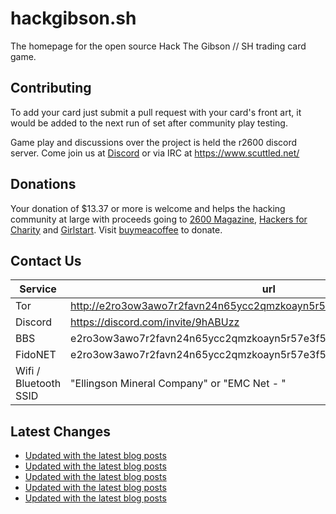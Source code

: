 # hackgibson.sh
The homepage for the open source Hack The Gibson // SH trading card game.


## Contributing

To add your card just submit a pull request with your card's front art, it would be added to the next run of set after community play testing.

Game play and discussions over the project is held the r2600 discord server. Come join us at [Discord](https://discord.com/invite/9hABUzz) or via IRC at https://www.scuttled.net/


## Donations

Your donation of $13.37 or more is welcome and helps the hacking community at large with proceeds going to [2600 Magazine](https://2600.com/), [Hackers for Charity](https://hackersforcharity.org) and [Girlstart](https://girlstart.org).  Visit [buymeacoffee](https://www.buymeacoffee.com/hackgibson.sh) to donate.


## Contact Us

Service | url
-|-
Tor | http://e2ro3ow3awo7r2favn24n65ycc2qmzkoayn5r57e3f56nvjwdcgg32ad.onion
Discord | https://discord.com/invite/9hABUzz
BBS | e2ro3ow3awo7r2favn24n65ycc2qmzkoayn5r57e3f56nvjwdcgg32ad.onion:23
FidoNET | e2ro3ow3awo7r2favn24n65ycc2qmzkoayn5r57e3f56nvjwdcgg32ad.onion:24554
Wifi / Bluetooth SSID | "Ellingson Mineral Company" or "EMC Net - <fidonet address>"

## Latest Changes
<!-- BLOG-POST-LIST:START -->
- [Updated with the latest blog posts](https://github.com/DFW2600/hackgibson.sh/commit/cd7efe2dbef0098227593975f6a98a1f7b196388)
- [Updated with the latest blog posts](https://github.com/DFW2600/hackgibson.sh/commit/1613b319fa59f5c11cb671f1b7c6af7ccfee3371)
- [Updated with the latest blog posts](https://github.com/DFW2600/hackgibson.sh/commit/b73a635829ceccc330b7fbd381a1db23401e81d4)
- [Updated with the latest blog posts](https://github.com/DFW2600/hackgibson.sh/commit/9fc6f32ec607242d374c1b26b9c14e6440d2a901)
- [Updated with the latest blog posts](https://github.com/DFW2600/hackgibson.sh/commit/88d3b59b5f0e1f5f1a5fdf558cf19e1d39393fd9)
<!-- BLOG-POST-LIST:END -->
